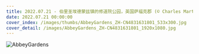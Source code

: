```yaml
---
title: 2022.07.21 - 伯里圣埃德蒙兹镇的修道院公园，英国萨福克郡 (© Charles Martinez/Amazing Aerial Agency)
date: 2022.07.21 00:00:00
cover_index: /images/thumbs/AbbeyGardens_ZH-CN4831631801_533x300.jpg
cover_detail: /images/AbbeyGardens_ZH-CN4831631801_1920x1080.jpg
---
```


![AbbeyGardens](/images/AbbeyGardens_ZH-CN4831631801_1920x1080.jpg)
